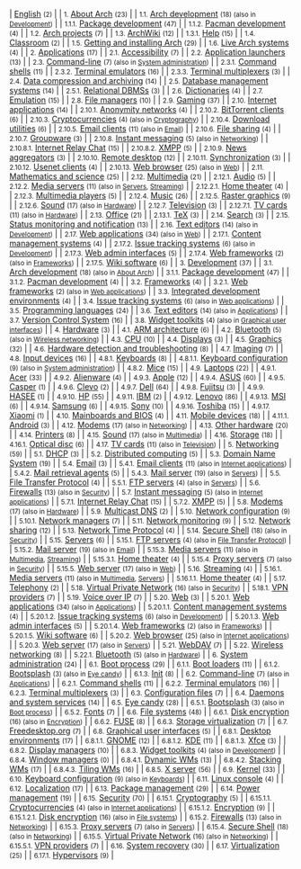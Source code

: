 | [English](/index.php/Category:English "Category:English") <small>(2)</small> |
| <small>1.</small> [About Arch](/index.php/Category:About_Arch "Category:About Arch") <small>(23)</small> |
| <small>1.1.</small> [Arch development](/index.php/Category:Arch_development "Category:Arch development") <small>(18) (also in [Development](/index.php/Category:Development "Category:Development"))</small> |
| <small>1.1.1.</small> [Package development](/index.php/Category:Package_development "Category:Package development") <small>(47)</small> |
| <small>1.1.2.</small> [Pacman development](/index.php/Category:Pacman_development "Category:Pacman development") <small>(4)</small> |
| <small>1.2.</small> [Arch projects](/index.php/Category:Arch_projects "Category:Arch projects") <small>(7)</small> |
| <small>1.3.</small> [ArchWiki](/index.php/Category:ArchWiki "Category:ArchWiki") <small>(12)</small> |
| <small>1.3.1.</small> [Help](/index.php/Category:Help "Category:Help") <small>(15)</small> |
| <small>1.4.</small> [Classroom](/index.php/Category:Classroom "Category:Classroom") <small>(2)</small> |
| <small>1.5.</small> [Getting and installing Arch](/index.php/Category:Getting_and_installing_Arch "Category:Getting and installing Arch") <small>(29)</small> |
| <small>1.6.</small> [Live Arch systems](/index.php/Category:Live_Arch_systems "Category:Live Arch systems") <small>(4)</small> |
| <small>2.</small> [Applications](/index.php/Category:Applications "Category:Applications") <small>(17)</small> |
| <small>2.1.</small> [Accessibility](/index.php/Category:Accessibility "Category:Accessibility") <small>(7)</small> |
| <small>2.2.</small> [Application launchers](/index.php/Category:Application_launchers "Category:Application launchers") <small>(13)</small> |
| <small>2.3.</small> [Command-line](/index.php/Category:Command-line "Category:Command-line") <small>(7) (also in [System administration](/index.php/Category:System_administration "Category:System administration"))</small> |
| <small>2.3.1.</small> [Command shells](/index.php/Category:Command_shells "Category:Command shells") <small>(11)</small> |
| <small>2.3.2.</small> [Terminal emulators](/index.php/Category:Terminal_emulators "Category:Terminal emulators") <small>(16)</small> |
| <small>2.3.3.</small> [Terminal multiplexers](/index.php/Category:Terminal_multiplexers "Category:Terminal multiplexers") <small>(3)</small> |
| <small>2.4.</small> [Data compression and archiving](/index.php/Category:Data_compression_and_archiving "Category:Data compression and archiving") <small>(14)</small> |
| <small>2.5.</small> [Database management systems](/index.php/Category:Database_management_systems "Category:Database management systems") <small>(14)</small> |
| <small>2.5.1.</small> [Relational DBMSs](/index.php/Category:Relational_DBMSs "Category:Relational DBMSs") <small>(3)</small> |
| <small>2.6.</small> [Dictionaries](/index.php/Category:Dictionaries "Category:Dictionaries") <small>(4)</small> |
| <small>2.7.</small> [Emulation](/index.php/Category:Emulation "Category:Emulation") <small>(15)</small> |
| <small>2.8.</small> [File managers](/index.php/Category:File_managers "Category:File managers") <small>(10)</small> |
| <small>2.9.</small> [Gaming](/index.php/Category:Gaming "Category:Gaming") <small>(37)</small> |
| <small>2.10.</small> [Internet applications](/index.php/Category:Internet_applications "Category:Internet applications") <small>(14)</small> |
| <small>2.10.1.</small> [Anonymity networks](/index.php/Category:Anonymity_networks "Category:Anonymity networks") <small>(4)</small> |
| <small>2.10.2.</small> [BitTorrent clients](/index.php/Category:BitTorrent_clients "Category:BitTorrent clients") <small>(6)</small> |
| <small>2.10.3.</small> [Cryptocurrencies](/index.php/Category:Cryptocurrencies "Category:Cryptocurrencies") <small>(4) (also in [Cryptography](/index.php/Category:Cryptography "Category:Cryptography"))</small> |
| <small>2.10.4.</small> [Download utilities](/index.php/Category:Download_utilities "Category:Download utilities") <small>(6)</small> |
| <small>2.10.5.</small> [Email clients](/index.php/Category:Email_clients "Category:Email clients") <small>(11) (also in [Email](/index.php/Category:Email "Category:Email"))</small> |
| <small>2.10.6.</small> [File sharing](/index.php/Category:File_sharing "Category:File sharing") <small>(4)</small> |
| <small>2.10.7.</small> [Groupware](/index.php/Category:Groupware "Category:Groupware") <small>(3)</small> |
| <small>2.10.8.</small> [Instant messaging](/index.php/Category:Instant_messaging "Category:Instant messaging") <small>(5) (also in [Networking](/index.php/Category:Networking "Category:Networking"))</small> |
| <small>2.10.8.1.</small> [Internet Relay Chat](/index.php/Category:Internet_Relay_Chat "Category:Internet Relay Chat") <small>(15)</small> |
| <small>2.10.8.2.</small> [XMPP](/index.php/Category:XMPP "Category:XMPP") <small>(5)</small> |
| <small>2.10.9.</small> [News aggregators](/index.php/Category:News_aggregators "Category:News aggregators") <small>(3)</small> |
| <small>2.10.10.</small> [Remote desktop](/index.php/Category:Remote_desktop "Category:Remote desktop") <small>(12)</small> |
| <small>2.10.11.</small> [Synchronization](/index.php/Category:Synchronization "Category:Synchronization") <small>(3)</small> |
| <small>2.10.12.</small> [Usenet clients](/index.php/Category:Usenet_clients "Category:Usenet clients") <small>(4)</small> |
| <small>2.10.13.</small> [Web browser](/index.php/Category:Web_browser "Category:Web browser") <small>(25) (also in [Web](/index.php/Category:Web "Category:Web"))</small> |
| <small>2.11.</small> [Mathematics and science](/index.php/Category:Mathematics_and_science "Category:Mathematics and science") <small>(25)</small> |
| <small>2.12.</small> [Multimedia](/index.php/Category:Multimedia "Category:Multimedia") <small>(21)</small> |
| <small>2.12.1.</small> [Audio](/index.php/Category:Audio "Category:Audio") <small>(5)</small> |
| <small>2.12.2.</small> [Media servers](/index.php/Category:Media_servers "Category:Media servers") <small>(11) (also in [Servers](/index.php/Category:Servers "Category:Servers"), [Streaming](/index.php/Category:Streaming "Category:Streaming"))</small> |
| <small>2.12.2.1.</small> [Home theater](/index.php/Category:Home_theater "Category:Home theater") <small>(4)</small> |
| <small>2.12.3.</small> [Multimedia players](/index.php/Category:Multimedia_players "Category:Multimedia players") <small>(5)</small> |
| <small>2.12.4.</small> [Music](/index.php/Category:Music "Category:Music") <small>(26)</small> |
| <small>2.12.5.</small> [Raster graphics](/index.php/Category:Raster_graphics "Category:Raster graphics") <small>(9)</small> |
| <small>2.12.6.</small> [Sound](/index.php/Category:Sound "Category:Sound") <small>(17) (also in [Hardware](/index.php/Category:Hardware "Category:Hardware"))</small> |
| <small>2.12.7.</small> [Television](/index.php/Category:Television "Category:Television") <small>(3)</small> |
| <small>2.12.7.1.</small> [TV cards](/index.php/Category:TV_cards "Category:TV cards") <small>(11) (also in [Hardware](/index.php/Category:Hardware "Category:Hardware"))</small> |
| <small>2.13.</small> [Office](/index.php/Category:Office "Category:Office") <small>(21)</small> |
| <small>2.13.1.</small> [TeX](/index.php/Category:TeX "Category:TeX") <small>(3)</small> |
| <small>2.14.</small> [Search](/index.php/Category:Search "Category:Search") <small>(3)</small> |
| <small>2.15.</small> [Status monitoring and notification](/index.php/Category:Status_monitoring_and_notification "Category:Status monitoring and notification") <small>(13)</small> |
| <small>2.16.</small> [Text editors](/index.php/Category:Text_editors "Category:Text editors") <small>(14) (also in [Development](/index.php/Category:Development "Category:Development"))</small> |
| <small>2.17.</small> [Web applications](/index.php/Category:Web_applications "Category:Web applications") <small>(34) (also in [Web](/index.php/Category:Web "Category:Web"))</small> |
| <small>2.17.1.</small> [Content management systems](/index.php/Category:Content_management_systems "Category:Content management systems") <small>(4)</small> |
| <small>2.17.2.</small> [Issue tracking systems](/index.php/Category:Issue_tracking_systems "Category:Issue tracking systems") <small>(6) (also in [Development](/index.php/Category:Development "Category:Development"))</small> |
| <small>2.17.3.</small> [Web admin interfaces](/index.php/Category:Web_admin_interfaces "Category:Web admin interfaces") <small>(5)</small> |
| <small>2.17.4.</small> [Web frameworks](/index.php/Category:Web_frameworks "Category:Web frameworks") <small>(2) (also in [Frameworks](/index.php/Category:Frameworks "Category:Frameworks"))</small> |
| <small>2.17.5.</small> [Wiki software](/index.php/Category:Wiki_software "Category:Wiki software") <small>(6)</small> |
| <small>3.</small> [Development](/index.php/Category:Development "Category:Development") <small>(37)</small> |
| <small>3.1.</small> [Arch development](/index.php/Category:Arch_development "Category:Arch development") <small>(18) (also in [About Arch](/index.php/Category:About_Arch "Category:About Arch"))</small> |
| <small>3.1.1.</small> [Package development](/index.php/Category:Package_development "Category:Package development") <small>(47)</small> |
| <small>3.1.2.</small> [Pacman development](/index.php/Category:Pacman_development "Category:Pacman development") <small>(4)</small> |
| <small>3.2.</small> [Frameworks](/index.php/Category:Frameworks "Category:Frameworks") <small>(4)</small> |
| <small>3.2.1.</small> [Web frameworks](/index.php/Category:Web_frameworks "Category:Web frameworks") <small>(2) (also in [Web applications](/index.php/Category:Web_applications "Category:Web applications"))</small> |
| <small>3.3.</small> [Integrated development environments](/index.php/Category:Integrated_development_environments "Category:Integrated development environments") <small>(4)</small> |
| <small>3.4.</small> [Issue tracking systems](/index.php/Category:Issue_tracking_systems "Category:Issue tracking systems") <small>(6) (also in [Web applications](/index.php/Category:Web_applications "Category:Web applications"))</small> |
| <small>3.5.</small> [Programming languages](/index.php/Category:Programming_languages "Category:Programming languages") <small>(24)</small> |
| <small>3.6.</small> [Text editors](/index.php/Category:Text_editors "Category:Text editors") <small>(14) (also in [Applications](/index.php/Category:Applications "Category:Applications"))</small> |
| <small>3.7.</small> [Version Control System](/index.php/Category:Version_Control_System "Category:Version Control System") <small>(16)</small> |
| <small>3.8.</small> [Widget toolkits](/index.php/Category:Widget_toolkits "Category:Widget toolkits") <small>(4) (also in [Graphical user interfaces](/index.php/Category:Graphical_user_interfaces "Category:Graphical user interfaces"))</small> |
| <small>4.</small> [Hardware](/index.php/Category:Hardware "Category:Hardware") <small>(3)</small> |
| <small>4.1.</small> [ARM architecture](/index.php/Category:ARM_architecture "Category:ARM architecture") <small>(6)</small> |
| <small>4.2.</small> [Bluetooth](/index.php/Category:Bluetooth "Category:Bluetooth") <small>(5) (also in [Wireless networking](/index.php/Category:Wireless_networking "Category:Wireless networking"))</small> |
| <small>4.3.</small> [CPU](/index.php/Category:CPU "Category:CPU") <small>(10)</small> |
| <small>4.4.</small> [Displays](/index.php/Category:Displays "Category:Displays") <small>(3)</small> |
| <small>4.5.</small> [Graphics](/index.php/Category:Graphics "Category:Graphics") <small>(32)</small> |
| <small>4.6.</small> [Hardware detection and troubleshooting](/index.php/Category:Hardware_detection_and_troubleshooting "Category:Hardware detection and troubleshooting") <small>(8)</small> |
| <small>4.7.</small> [Imaging](/index.php/Category:Imaging "Category:Imaging") <small>(7)</small> |
| <small>4.8.</small> [Input devices](/index.php/Category:Input_devices "Category:Input devices") <small>(16)</small> |
| <small>4.8.1.</small> [Keyboards](/index.php/Category:Keyboards "Category:Keyboards") <small>(8)</small> |
| <small>4.8.1.1.</small> [Keyboard configuration](/index.php/Category:Keyboard_configuration "Category:Keyboard configuration") <small>(9) (also in [System administration](/index.php/Category:System_administration "Category:System administration"))</small> |
| <small>4.8.2.</small> [Mice](/index.php/Category:Mice "Category:Mice") <small>(15)</small> |
| <small>4.9.</small> [Laptops](/index.php/Category:Laptops "Category:Laptops") <small>(22)</small> |
| <small>4.9.1.</small> [Acer](/index.php/Category:Acer "Category:Acer") <small>(33)</small> |
| <small>4.9.2.</small> [Alienware](/index.php/Category:Alienware "Category:Alienware") <small>(4)</small> |
| <small>4.9.3.</small> [Apple](/index.php/Category:Apple "Category:Apple") <small>(12)</small> |
| <small>4.9.4.</small> [ASUS](/index.php/Category:ASUS "Category:ASUS") <small>(60)</small> |
| <small>4.9.5.</small> [Casper](/index.php/Category:Casper "Category:Casper") <small>(1)</small> |
| <small>4.9.6.</small> [Clevo](/index.php/Category:Clevo "Category:Clevo") <small>(2)</small> |
| <small>4.9.7.</small> [Dell](/index.php/Category:Dell "Category:Dell") <small>(64)</small> |
| <small>4.9.8.</small> [Fujitsu](/index.php/Category:Fujitsu "Category:Fujitsu") <small>(3)</small> |
| <small>4.9.9.</small> [HASEE](/index.php/Category:HASEE "Category:HASEE") <small>(1)</small> |
| <small>4.9.10.</small> [HP](/index.php/Category:HP "Category:HP") <small>(55)</small> |
| <small>4.9.11.</small> [IBM](/index.php/Category:IBM "Category:IBM") <small>(2)</small> |
| <small>4.9.12.</small> [Lenovo](/index.php/Category:Lenovo "Category:Lenovo") <small>(86)</small> |
| <small>4.9.13.</small> [MSI](/index.php/Category:MSI "Category:MSI") <small>(6)</small> |
| <small>4.9.14.</small> [Samsung](/index.php/Category:Samsung "Category:Samsung") <small>(6)</small> |
| <small>4.9.15.</small> [Sony](/index.php/Category:Sony "Category:Sony") <small>(10)</small> |
| <small>4.9.16.</small> [Toshiba](/index.php/Category:Toshiba "Category:Toshiba") <small>(15)</small> |
| <small>4.9.17.</small> [Xiaomi](/index.php/Category:Xiaomi "Category:Xiaomi") <small>(1)</small> |
| <small>4.10.</small> [Mainboards and BIOS](/index.php/Category:Mainboards_and_BIOS "Category:Mainboards and BIOS") <small>(4)</small> |
| <small>4.11.</small> [Mobile devices](/index.php/Category:Mobile_devices "Category:Mobile devices") <small>(18)</small> |
| <small>4.11.1.</small> [Android](/index.php/Category:Android "Category:Android") <small>(3)</small> |
| <small>4.12.</small> [Modems](/index.php/Category:Modems "Category:Modems") <small>(17) (also in [Networking](/index.php/Category:Networking "Category:Networking"))</small> |
| <small>4.13.</small> [Other hardware](/index.php/Category:Other_hardware "Category:Other hardware") <small>(20)</small> |
| <small>4.14.</small> [Printers](/index.php/Category:Printers "Category:Printers") <small>(8)</small> |
| <small>4.15.</small> [Sound](/index.php/Category:Sound "Category:Sound") <small>(17) (also in [Multimedia](/index.php/Category:Multimedia "Category:Multimedia"))</small> |
| <small>4.16.</small> [Storage](/index.php/Category:Storage "Category:Storage") <small>(18)</small> |
| <small>4.16.1.</small> [Optical disc](/index.php/Category:Optical_disc "Category:Optical disc") <small>(6)</small> |
| <small>4.17.</small> [TV cards](/index.php/Category:TV_cards "Category:TV cards") <small>(11) (also in [Television](/index.php/Category:Television "Category:Television"))</small> |
| <small>5.</small> [Networking](/index.php/Category:Networking "Category:Networking") <small>(59)</small> |
| <small>5.1.</small> [DHCP](/index.php/Category:DHCP "Category:DHCP") <small>(3)</small> |
| <small>5.2.</small> [Distributed computing](/index.php/Category:Distributed_computing "Category:Distributed computing") <small>(5)</small> |
| <small>5.3.</small> [Domain Name System](/index.php/Category:Domain_Name_System "Category:Domain Name System") <small>(19)</small> |
| <small>5.4.</small> [Email](/index.php/Category:Email "Category:Email") <small>(3)</small> |
| <small>5.4.1.</small> [Email clients](/index.php/Category:Email_clients "Category:Email clients") <small>(11) (also in [Internet applications](/index.php/Category:Internet_applications "Category:Internet applications"))</small> |
| <small>5.4.2.</small> [Mail retrieval agents](/index.php/Category:Mail_retrieval_agents "Category:Mail retrieval agents") <small>(5)</small> |
| <small>5.4.3.</small> [Mail server](/index.php/Category:Mail_server "Category:Mail server") <small>(19) (also in [Servers](/index.php/Category:Servers "Category:Servers"))</small> |
| <small>5.5.</small> [File Transfer Protocol](/index.php/Category:File_Transfer_Protocol "Category:File Transfer Protocol") <small>(4)</small> |
| <small>5.5.1.</small> [FTP servers](/index.php/Category:FTP_servers "Category:FTP servers") <small>(4) (also in [Servers](/index.php/Category:Servers "Category:Servers"))</small> |
| <small>5.6.</small> [Firewalls](/index.php/Category:Firewalls "Category:Firewalls") <small>(13) (also in [Security](/index.php/Category:Security "Category:Security"))</small> |
| <small>5.7.</small> [Instant messaging](/index.php/Category:Instant_messaging "Category:Instant messaging") <small>(5) (also in [Internet applications](/index.php/Category:Internet_applications "Category:Internet applications"))</small> |
| <small>5.7.1.</small> [Internet Relay Chat](/index.php/Category:Internet_Relay_Chat "Category:Internet Relay Chat") <small>(15)</small> |
| <small>5.7.2.</small> [XMPP](/index.php/Category:XMPP "Category:XMPP") <small>(5)</small> |
| <small>5.8.</small> [Modems](/index.php/Category:Modems "Category:Modems") <small>(17) (also in [Hardware](/index.php/Category:Hardware "Category:Hardware"))</small> |
| <small>5.9.</small> [Multicast DNS](/index.php/Category:Multicast_DNS "Category:Multicast DNS") <small>(2)</small> |
| <small>5.10.</small> [Network configuration](/index.php/Category:Network_configuration "Category:Network configuration") <small>(9)</small> |
| <small>5.10.1.</small> [Network managers](/index.php/Category:Network_managers "Category:Network managers") <small>(7)</small> |
| <small>5.11.</small> [Network monitoring](/index.php/Category:Network_monitoring "Category:Network monitoring") <small>(9)</small> |
| <small>5.12.</small> [Network sharing](/index.php/Category:Network_sharing "Category:Network sharing") <small>(12)</small> |
| <small>5.13.</small> [Network Time Protocol](/index.php/Category:Network_Time_Protocol "Category:Network Time Protocol") <small>(4)</small> |
| <small>5.14.</small> [Secure Shell](/index.php/Category:Secure_Shell "Category:Secure Shell") <small>(18) (also in [Security](/index.php/Category:Security "Category:Security"))</small> |
| <small>5.15.</small> [Servers](/index.php/Category:Servers "Category:Servers") <small>(6)</small> |
| <small>5.15.1.</small> [FTP servers](/index.php/Category:FTP_servers "Category:FTP servers") <small>(4) (also in [File Transfer Protocol](/index.php/Category:File_Transfer_Protocol "Category:File Transfer Protocol"))</small> |
| <small>5.15.2.</small> [Mail server](/index.php/Category:Mail_server "Category:Mail server") <small>(19) (also in [Email](/index.php/Category:Email "Category:Email"))</small> |
| <small>5.15.3.</small> [Media servers](/index.php/Category:Media_servers "Category:Media servers") <small>(11) (also in [Multimedia](/index.php/Category:Multimedia "Category:Multimedia"), [Streaming](/index.php/Category:Streaming "Category:Streaming"))</small> |
| <small>5.15.3.1.</small> [Home theater](/index.php/Category:Home_theater "Category:Home theater") <small>(4)</small> |
| <small>5.15.4.</small> [Proxy servers](/index.php/Category:Proxy_servers "Category:Proxy servers") <small>(7) (also in [Security](/index.php/Category:Security "Category:Security"))</small> |
| <small>5.15.5.</small> [Web server](/index.php/Category:Web_server "Category:Web server") <small>(17) (also in [Web](/index.php/Category:Web "Category:Web"))</small> |
| <small>5.16.</small> [Streaming](/index.php/Category:Streaming "Category:Streaming") <small>(4)</small> |
| <small>5.16.1.</small> [Media servers](/index.php/Category:Media_servers "Category:Media servers") <small>(11) (also in [Multimedia](/index.php/Category:Multimedia "Category:Multimedia"), [Servers](/index.php/Category:Servers "Category:Servers"))</small> |
| <small>5.16.1.1.</small> [Home theater](/index.php/Category:Home_theater "Category:Home theater") <small>(4)</small> |
| <small>5.17.</small> [Telephony](/index.php/Category:Telephony "Category:Telephony") <small>(2)</small> |
| <small>5.18.</small> [Virtual Private Network](/index.php/Category:Virtual_Private_Network "Category:Virtual Private Network") <small>(16) (also in [Security](/index.php/Category:Security "Category:Security"))</small> |
| <small>5.18.1.</small> [VPN providers](/index.php/Category:VPN_providers "Category:VPN providers") <small>(7)</small> |
| <small>5.19.</small> [Voice over IP](/index.php/Category:Voice_over_IP "Category:Voice over IP") <small>(7)</small> |
| <small>5.20.</small> [Web](/index.php/Category:Web "Category:Web") <small>(3)</small> |
| <small>5.20.1.</small> [Web applications](/index.php/Category:Web_applications "Category:Web applications") <small>(34) (also in [Applications](/index.php/Category:Applications "Category:Applications"))</small> |
| <small>5.20.1.1.</small> [Content management systems](/index.php/Category:Content_management_systems "Category:Content management systems") <small>(4)</small> |
| <small>5.20.1.2.</small> [Issue tracking systems](/index.php/Category:Issue_tracking_systems "Category:Issue tracking systems") <small>(6) (also in [Development](/index.php/Category:Development "Category:Development"))</small> |
| <small>5.20.1.3.</small> [Web admin interfaces](/index.php/Category:Web_admin_interfaces "Category:Web admin interfaces") <small>(5)</small> |
| <small>5.20.1.4.</small> [Web frameworks](/index.php/Category:Web_frameworks "Category:Web frameworks") <small>(2) (also in [Frameworks](/index.php/Category:Frameworks "Category:Frameworks"))</small> |
| <small>5.20.1.5.</small> [Wiki software](/index.php/Category:Wiki_software "Category:Wiki software") <small>(6)</small> |
| <small>5.20.2.</small> [Web browser](/index.php/Category:Web_browser "Category:Web browser") <small>(25) (also in [Internet applications](/index.php/Category:Internet_applications "Category:Internet applications"))</small> |
| <small>5.20.3.</small> [Web server](/index.php/Category:Web_server "Category:Web server") <small>(17) (also in [Servers](/index.php/Category:Servers "Category:Servers"))</small> |
| <small>5.21.</small> [WebDAV](/index.php/Category:WebDAV "Category:WebDAV") <small>(7)</small> |
| <small>5.22.</small> [Wireless networking](/index.php/Category:Wireless_networking "Category:Wireless networking") <small>(8)</small> |
| <small>5.22.1.</small> [Bluetooth](/index.php/Category:Bluetooth "Category:Bluetooth") <small>(5) (also in [Hardware](/index.php/Category:Hardware "Category:Hardware"))</small> |
| <small>6.</small> [System administration](/index.php/Category:System_administration "Category:System administration") <small>(24)</small> |
| <small>6.1.</small> [Boot process](/index.php/Category:Boot_process "Category:Boot process") <small>(29)</small> |
| <small>6.1.1.</small> [Boot loaders](/index.php/Category:Boot_loaders "Category:Boot loaders") <small>(11)</small> |
| <small>6.1.2.</small> [Bootsplash](/index.php/Category:Bootsplash "Category:Bootsplash") <small>(3) (also in [Eye candy](/index.php/Category:Eye_candy "Category:Eye candy"))</small> |
| <small>6.1.3.</small> [Init](/index.php/Category:Init "Category:Init") <small>(8)</small> |
| <small>6.2.</small> [Command-line](/index.php/Category:Command-line "Category:Command-line") <small>(7) (also in [Applications](/index.php/Category:Applications "Category:Applications"))</small> |
| <small>6.2.1.</small> [Command shells](/index.php/Category:Command_shells "Category:Command shells") <small>(11)</small> |
| <small>6.2.2.</small> [Terminal emulators](/index.php/Category:Terminal_emulators "Category:Terminal emulators") <small>(16)</small> |
| <small>6.2.3.</small> [Terminal multiplexers](/index.php/Category:Terminal_multiplexers "Category:Terminal multiplexers") <small>(3)</small> |
| <small>6.3.</small> [Configuration files](/index.php/Category:Configuration_files "Category:Configuration files") <small>(7)</small> |
| <small>6.4.</small> [Daemons and system services](/index.php/Category:Daemons_and_system_services "Category:Daemons and system services") <small>(14)</small> |
| <small>6.5.</small> [Eye candy](/index.php/Category:Eye_candy "Category:Eye candy") <small>(28)</small> |
| <small>6.5.1.</small> [Bootsplash](/index.php/Category:Bootsplash "Category:Bootsplash") <small>(3) (also in [Boot process](/index.php/Category:Boot_process "Category:Boot process"))</small> |
| <small>6.5.2.</small> [Fonts](/index.php/Category:Fonts "Category:Fonts") <small>(7)</small> |
| <small>6.6.</small> [File systems](/index.php/Category:File_systems "Category:File systems") <small>(48)</small> |
| <small>6.6.1.</small> [Disk encryption](/index.php/Category:Disk_encryption "Category:Disk encryption") <small>(16) (also in [Encryption](/index.php/Category:Encryption "Category:Encryption"))</small> |
| <small>6.6.2.</small> [FUSE](/index.php/Category:FUSE "Category:FUSE") <small>(8)</small> |
| <small>6.6.3.</small> [Storage virtualization](/index.php/Category:Storage_virtualization "Category:Storage virtualization") <small>(7)</small> |
| <small>6.7.</small> [Freedesktop.org](/index.php/Category:Freedesktop.org "Category:Freedesktop.org") <small>(7)</small> |
| <small>6.8.</small> [Graphical user interfaces](/index.php/Category:Graphical_user_interfaces "Category:Graphical user interfaces") <small>(5)</small> |
| <small>6.8.1.</small> [Desktop environments](/index.php/Category:Desktop_environments "Category:Desktop environments") <small>(17)</small> |
| <small>6.8.1.1.</small> [GNOME](/index.php/Category:GNOME "Category:GNOME") <small>(12)</small> |
| <small>6.8.1.2.</small> [KDE](/index.php/Category:KDE "Category:KDE") <small>(11)</small> |
| <small>6.8.1.3.</small> [Xfce](/index.php/Category:Xfce "Category:Xfce") <small>(3)</small> |
| <small>6.8.2.</small> [Display managers](/index.php/Category:Display_managers "Category:Display managers") <small>(10)</small> |
| <small>6.8.3.</small> [Widget toolkits](/index.php/Category:Widget_toolkits "Category:Widget toolkits") <small>(4) (also in [Development](/index.php/Category:Development "Category:Development"))</small> |
| <small>6.8.4.</small> [Window managers](/index.php/Category:Window_managers "Category:Window managers") <small>(0)</small> |
| <small>6.8.4.1.</small> [Dynamic WMs](/index.php/Category:Dynamic_WMs "Category:Dynamic WMs") <small>(13)</small> |
| <small>6.8.4.2.</small> [Stacking WMs](/index.php/Category:Stacking_WMs "Category:Stacking WMs") <small>(17)</small> |
| <small>6.8.4.3.</small> [Tiling WMs](/index.php/Category:Tiling_WMs "Category:Tiling WMs") <small>(16)</small> |
| <small>6.8.5.</small> [X server](/index.php/Category:X_server "Category:X server") <small>(56)</small> |
| <small>6.9.</small> [Kernel](/index.php/Category:Kernel "Category:Kernel") <small>(33)</small> |
| <small>6.10.</small> [Keyboard configuration](/index.php/Category:Keyboard_configuration "Category:Keyboard configuration") <small>(9) (also in [Keyboards](/index.php/Category:Keyboards "Category:Keyboards"))</small> |
| <small>6.11.</small> [Linux console](/index.php/Category:Linux_console "Category:Linux console") <small>(4)</small> |
| <small>6.12.</small> [Localization](/index.php/Category:Localization "Category:Localization") <small>(17)</small> |
| <small>6.13.</small> [Package management](/index.php/Category:Package_management "Category:Package management") <small>(29)</small> |
| <small>6.14.</small> [Power management](/index.php/Category:Power_management "Category:Power management") <small>(19)</small> |
| <small>6.15.</small> [Security](/index.php/Category:Security "Category:Security") <small>(70)</small> |
| <small>6.15.1.</small> [Cryptography](/index.php/Category:Cryptography "Category:Cryptography") <small>(5)</small> |
| <small>6.15.1.1.</small> [Cryptocurrencies](/index.php/Category:Cryptocurrencies "Category:Cryptocurrencies") <small>(4) (also in [Internet applications](/index.php/Category:Internet_applications "Category:Internet applications"))</small> |
| <small>6.15.1.2.</small> [Encryption](/index.php/Category:Encryption "Category:Encryption") <small>(9)</small> |
| <small>6.15.1.2.1.</small> [Disk encryption](/index.php/Category:Disk_encryption "Category:Disk encryption") <small>(16) (also in [File systems](/index.php/Category:File_systems "Category:File systems"))</small> |
| <small>6.15.2.</small> [Firewalls](/index.php/Category:Firewalls "Category:Firewalls") <small>(13) (also in [Networking](/index.php/Category:Networking "Category:Networking"))</small> |
| <small>6.15.3.</small> [Proxy servers](/index.php/Category:Proxy_servers "Category:Proxy servers") <small>(7) (also in [Servers](/index.php/Category:Servers "Category:Servers"))</small> |
| <small>6.15.4.</small> [Secure Shell](/index.php/Category:Secure_Shell "Category:Secure Shell") <small>(18) (also in [Networking](/index.php/Category:Networking "Category:Networking"))</small> |
| <small>6.15.5.</small> [Virtual Private Network](/index.php/Category:Virtual_Private_Network "Category:Virtual Private Network") <small>(16) (also in [Networking](/index.php/Category:Networking "Category:Networking"))</small> |
| <small>6.15.5.1.</small> [VPN providers](/index.php/Category:VPN_providers "Category:VPN providers") <small>(7)</small> |
| <small>6.16.</small> [System recovery](/index.php/Category:System_recovery "Category:System recovery") <small>(30)</small> |
| <small>6.17.</small> [Virtualization](/index.php/Category:Virtualization "Category:Virtualization") <small>(25)</small> |
| <small>6.17.1.</small> [Hypervisors](/index.php/Category:Hypervisors "Category:Hypervisors") <small>(9)</small> |